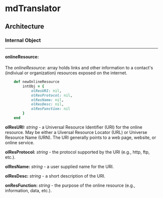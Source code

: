 # mdTranslator

## Architecture

### Internal Object
---
#### onlineResource:

The *onlineResource:* array holds links and other information to a contact's (indiviual or organization) resources exposed on the internet.

````ruby
    def newOnlineResource
        intObj = {
            olResURI: nil,
            olResProtocol: nil,
            olResName: nil,
            olResDesc: nil,
            olResFunction: nil
        }
    end
````

__olResURI:__ *string* - a Universal Resource Identifier (URI) for the online resource.  May be either a Uiversal Resource Locator (URL) or Universe Resource Name (URN).  The URI generally points to a web page, website, or online service.

__olResProtocol:__ *string* - the protocol supported by the URI (e.g., http, ftp, etc.).

__olResName:__ *string* - a user supplied name for the URI.

__olResDesc:__ *string* - a short description of the URI.

__onResFunction:__ *string* - the purpose of the online resource (e.g., information, data, etc.).
